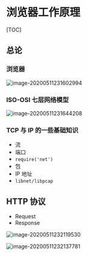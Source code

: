 # 浏览器工作原理



[TOC]



## 总论

### 浏览器

![image-20200511231602994](https://tva1.sinaimg.cn/large/007S8ZIlgy1geox3lony2j31z80gu41t.jpg)



### ISO-OSI 七层网络模型

![image-20200511231644208](https://tva1.sinaimg.cn/large/007S8ZIlgy1geox4bg9tfj31r20u0wiy.jpg)

### TCP 与 IP 的一些基础知识

* 流
* 端口
* `require('net')`
* 包
* IP 地址
* `libnet/libpcap`



## HTTP 协议

* Request
* Response

![image-20200511232119530](https://tva1.sinaimg.cn/large/007S8ZIlgy1geox933fspj31140bymyc.jpg)

![image-20200511232137781](https://tva1.sinaimg.cn/large/007S8ZIlgy1geox9efa39j30xk0jm40m.jpg)

